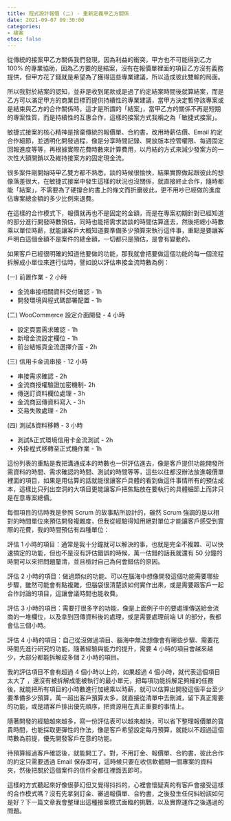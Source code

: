 ```yaml
---
title: 程式設計報價 (二) - 重新定義甲乙方關係
date: 2021-09-07 09:30:00
categories:
- 接案
etoc: false
---
```


從傳統的接案甲乙方關係我們發現，因為利益的衝突，甲方也不可能得到乙方 100% 的專業協助，因為乙方要的是結案，沒有在報價單裡面的項目乙方沒有義務提供，但甲方花了錢就是希望為了獲得這些專業建議，所以造成彼此雙輸的局面。

所以我對於結案的認知，並非是收到尾款或是過了約定結案時間後就算結案，而是乙方可以滿足甲方的商業目標而提供持續性的專業建議，當甲方決定暫停該專案或是結束與乙方的合作關係時，這才是所謂的「結案」，當甲乙方的關係不再是短期的專案性質，而是持續性的互惠合作，這樣的接案方式我稱之為「敏捷式接案」。

<!-- more -->

敏捷式接案的核心精神是捨棄傳統的報價單、合約書，改用時薪估價、Email 約定合作細節，並透明化開發過程，像是分享時間記錄、開放版本控管權限、每週固定回報進度等等，再根據實際花費時數來計算費用，以月結的方式來減少發案方的一次性大額開銷以及維持接案方的固定現金流。

很多案件剛開始時甲乙雙方都不熟悉，談的時候很愉快，結果實際做起跟彼此的想像落差很大，在敏捷式接案中發生這樣的狀況也沒關係，就直接終止合作，隨時都能「結案」，不需要為了硬撐合約書上的條文而折磨彼此，更不用吵已經做的進度佔專案總金額的多少比例來退費。

在這樣的合作模式下，報價就再也不是固定的金額，而是在專案初期針對已經知道的部分進行開發時數預估，同時也能把需求訪談的時間估算進去，然後把總小時數乘以單位時薪，就能讓客戶大概知道要準備多少預算來執行這件事，重點是要讓客戶明白這個金額不是案件的總金額，一切都只是預估，是會有變動的。

如果客戶已經很明確的知道他要做的功能，那我就會把要做這個功能的每一個流程拆解成小單位來進行估時，譬如說以評估串接金流時數為例：

(一) 前置作業 - 2 小時
- 金流串接相關資料交付確認 - 1h
- 開發環境與程式碼部署配置 - 1h

(二) WooCommerce 設定介面開發 - 4 小時
- 設定頁面需求確認 - 1h
- 新增金流設定欄位 - 1h
- 前台結帳頁金流選擇介面 - 2h

(三) 信用卡金流串接 - 12 小時
- 串接需求確認 - 2h
- 金流商授權驗證加密機制- 2h
- 傳送訂資料欄位處理 - 3h
- 金流商回傳資料寫入 - 3h
- 交易失敗處理 - 2h

(四) 測試&資料移轉 - 3 小時
- 測試&正式環境信用卡金流測試 - 2h
- 外掛程式移轉至正式機作業 - 1h

這份列表的重點是我把溝通成本的時數也一併評估進去，像是客戶提供功能開發所需資料的時間、需求確認的時間、測試的時間等等，這些以往都沒辦法放進報價單裡面的項目，如果是用估算的話就能很讓客戶具體的看到做這件事情所有的預估成本，這樣比只列出空洞的大項目更能讓客戶把焦點放在要執行的具體細節上而非只是在意專案總價。

每個項目的估時我是參照 Scrum 的故事點所設計的，雖然 Scrum 強調的是以相對的時間單位來預估開發複雜度，但我從經驗得知用絕對單位才能讓客戶感受到實際的花費，我的時間預估有四種單位：

評估 1 小時的項目：通常是我十分鐘就可以解決的事，也就是完全不複雜、可以快速搞定的功能，但也不是沒有評估錯誤的時候，萬一估錯的話我就還有 50 分鐘的時間可以來把問題釐清，並且檢討自己為何會錯估的原因。

評估 2 小時的項目：做過類似的功能、可以在腦海中想像開發這個功能需要哪些步驟，雖然可能會有點複雜，但腦袋很清楚該如何實作出來，或是需要跟客戶一起合作討論的項目，這讓會議時間也能收費。

評估 3 小時的項目：需要打很多字的功能，像是上面例子中的要處理傳送給金流商的一堆欄位，以及拿到回傳資料後的處理，或是需要處理前端 UI 的部分，我都會估三個小時。

評估 4 小時的項目：自己從沒做過項目、腦海中無法想像會有哪些步驟、需要花時間先進行研究的功能，隨著經驗與能力的提升，需要 4 小時的項目會越來越少，大部分都能拆解成多個 2 小時的項目。

我的評估項目不會有超過 4 個小時以上的，如果超過 4 個小時，就代表這個項目太大了
，還沒有被拆解成能被執行的最小單元，把每項功能拆解足夠細的任務後，就能把所有項目的小時數進行加總乘以時薪，就可以估算出開發這個平台至少要準備多少預算，萬一超出客戶預算太多，就直接從清單中去刪減，留下真正需要的功能，或是請客戶排出優先順序，把資源用在真正重要的事情上。

隨著開發的經驗越來越多，寫一份評估表可以越來越快，可以省下整理報價單的寶貴時間，也能採取更彈性的作法，像是客戶希望設定每月預算，就能以不超過這個時數為前提，優先開發客戶在意的功能。

待預算經過客戶確認後，就能開工了。對，不用訂金、報價單、合約書，彼此合作的約定只需要透過 Email 保存即可，這時候只要在收信軟體開一個專案的資料夾，然後把關於這個案件的信件全都往裡面丟即可。

這樣的方式聽起來好像很夢幻但又覺得抖抖的，心裡會懷疑真的有客戶會接受這樣的合作模式嗎？沒有先拿到訂金、審過報價單、合約書，之後發生任何糾紛該如何是好？下一篇文章我會整理出這種接案模式面臨的挑戰，以及實際運作之後遇過的問題。